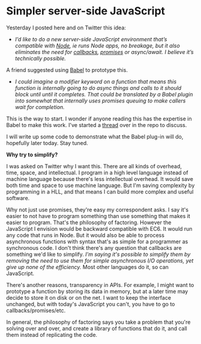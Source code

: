 # Simpler server-side JavaScript
Yesterday I posted here and on Twitter this idea:
* <i>I’d like to do a new server-side JavaScript environment that’s compatible with <a href="https://nodejs.org/">Node</a>, ie runs Node apps, no breakage, but it also eliminates the need for <a href="http://callbackhell.com/">callbacks</a>, <a href="http://scripting.com/2020/06/14/144017.html?title=javascriptPromisesVsCallbacks">promises</a> or async/await. I believe it’s technically possible.</i>

A friend suggested using <a href="https://babeljs.io/">Babel</a> to prototype this. 
* <i>I could imagine a modifier keyword on a function that means this function is internally going to do async things and calls to it should block until until it completes. That could be translated by a Babel plugin into somewhat that internally uses promises queuing to make callers wait for completion.</i>

This is the way to start. I wonder if anyone reading this has the expertise in Babel to make this work. I've started a <a href="https://github.com/scripting/Scripting-News/issues/178">thread</a> over in the repo to discuss.  

I will write up some code to demonstrate what the Babel plug-in will do, hopefully later today. Stay tuned. 

<b>Why try to simplify?</b>

I was asked on Twitter why I want this. There are all kinds of overhead, time, space, and intellectual. I program in a high level language instead of machine language because there's less intellectual overhead. It would save both time and space to use machine language. But I'm saving complexity by programming in a HLL, and that means I can build more complex and useful software. 

Why not just use promises, they're easy my correspondent asks. I say it's easier to not have to program something than use something that makes it easier to program. That's the philosophy of factoring. However the JavaScript I envision would be backward compatible with EC6. It would run any code that runs in Node. But it would also be able to process asynchronous functions with syntax that's as simple for a programmer as synchronous code. I don't think there's any question that callbacks are something we'd like to simplify. <i>I'm saying it's possible to simplify them by removing the need to use them for simple asynchronous I/O operations, yet give up none of the efficiency. </i>Most other languages do it, so can JavaScript. 

There's another reasons, transparency in APIs. For example, I might want to prototype a function by storing its data in memory, but at a later time may decide to store it on disk or on the net. I want to keep the interface unchanged, but with today's JavaScript you can't, you have to go to callbacks/promises/etc.

In general, the philosophy of factoring says you take a problem that you're solving over and over, and create a library of functions that do it, and call them instead of replicating the code. 

